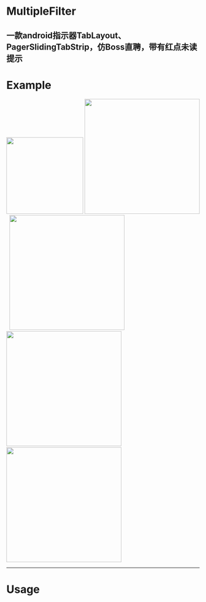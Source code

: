 # MultipleFilter

一款android指示器TabLayout、PagerSlidingTabStrip，仿Boss直聘，带有红点未读提示
---

# Example

<image src="https://github.com/sky8650/MultipleFilter/blob/master/app/img/device-2018-12-28-165437.png?raw=true" width="200px"/> <image src="https://github.com/sky8650/MultipleFilter/blob/master/app/img/device-2018-12-28-165514.png" width="300px"/>  
<image src="https://github.com/sky8650/MultipleFilter/blob/master/app/img/device-2018-12-28-165532.png" width="300px"/> <image src="https://github.com/sky8650/MultipleFilter/blob/master/app/img/device-2018-12-28-165658.png" width="300px"/> <image src="https://github.com/sky8650/MultipleFilter/blob/master/app/img/device-2018-12-28-165732.png" width="300px"/>



---
# Usage
